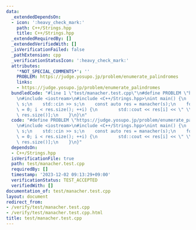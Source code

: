 ```yaml
---
data:
  _extendedDependsOn:
  - icon: ':heavy_check_mark:'
    path: C++/Strings.hpp
    title: C++/Strings.hpp
  _extendedRequiredBy: []
  _extendedVerifiedWith: []
  _isVerificationFailed: false
  _pathExtension: cpp
  _verificationStatusIcon: ':heavy_check_mark:'
  attributes:
    '*NOT_SPECIAL_COMMENTS*': ''
    PROBLEM: https://judge.yosupo.jp/problem/enumerate_palindromes
    links:
    - https://judge.yosupo.jp/problem/enumerate_palindromes
  bundledCode: "#line 1 \"test/manacher.test.cpp\"\n#define PROBLEM \"https://judge.yosupo.jp/problem/enumerate_palindromes\"\
    \n#include <iostream>\n#include <C++/Strings.hpp>\nint main() {\n    std::string\
    \ s;\n    std::cin >> s;\n    const auto res = manacher(s);\n    for(size_t i\
    \ = 0; i < res.size(); ++i) {\n        std::cout << res[i] << \" \\n\"[i + 1 ==\
    \ res.size()];\n    }\n}\n"
  code: "#define PROBLEM \"https://judge.yosupo.jp/problem/enumerate_palindromes\"\
    \n#include <iostream>\n#include <C++/Strings.hpp>\nint main() {\n    std::string\
    \ s;\n    std::cin >> s;\n    const auto res = manacher(s);\n    for(size_t i\
    \ = 0; i < res.size(); ++i) {\n        std::cout << res[i] << \" \\n\"[i + 1 ==\
    \ res.size()];\n    }\n}"
  dependsOn:
  - C++/Strings.hpp
  isVerificationFile: true
  path: test/manacher.test.cpp
  requiredBy: []
  timestamp: '2023-12-02 09:13:29+09:00'
  verificationStatus: TEST_ACCEPTED
  verifiedWith: []
documentation_of: test/manacher.test.cpp
layout: document
redirect_from:
- /verify/test/manacher.test.cpp
- /verify/test/manacher.test.cpp.html
title: test/manacher.test.cpp
---
```


